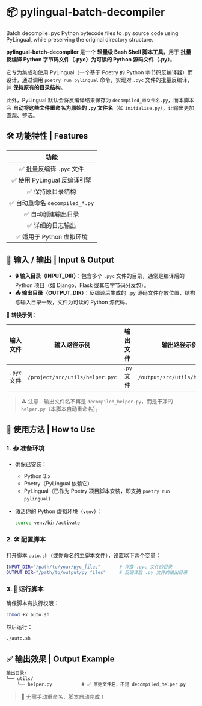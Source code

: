 # 📦 pylingual-batch-decompiler
Batch decompile .pyc Python bytecode files to .py source code using PyLingual, while preserving the original directory structure.

**pylingual-batch-decompiler** 是一个 **轻量级 Bash Shell 脚本工具**，用于 **批量反编译 Python 字节码文件（.pyc）为可读的 Python 源码文件（.py）**。

它专为集成和使用 PyLingual（一个基于 Poetry 的 Python 字节码反编译器）而设计，通过调用 `poetry run pylingual` 命令，实现对 `.pyc` 文件的批量反编译，并 **保持原有的目录结构**。

此外，PyLingual 默认会将反编译结果保存为 `decompiled_原文件名.py`，而本脚本会 **自动将这些文件重命名为原始的 `.py` 文件名**（如 `initialise.py`），让输出更加直观、整洁。



## 🛠️ 功能特性 | Features

|              功能              |
| :----------------------------: |
|    ✅ 批量反编译 `.pyc` 文件    |
|  ✅ 使用 PyLingual 反编译引擎   |
|        ✅ 保持原目录结构        |
| ✅ 自动重命名 `decompiled_*.py` |
|       ✅ 自动创建输出目录       |
|        ✅ 详细的日志输出        |
|    ✅ 适用于 Python 虚拟环境    |



## 📂 输入 / 输出 | Input & Output

- **🔒 输入目录（INPUT_DIR）**：包含多个 `.pyc` 文件的目录，通常是编译后的 Python 项目（如 Django、Flask 或其它字节码分发包）。
- **📤 输出目录（OUTPUT_DIR）**：反编译后生成的 `.py` 源码文件存放位置，结构与输入目录一致，文件为可读的 Python 源代码。

🔁 **转换示例：**

|  输入文件   |          输入路径示例           |  输出文件  |         输出路径示例          |
| :---------: | :-----------------------------: | :--------: | :---------------------------: |
| `.pyc` 文件 | `/project/src/utils/helper.pyc` | `.py` 文件 | `/output/src/utils/helper.py` |

> ⚠️ 注意：输出文件名不再是 `decompiled_helper.py`，而是干净的 `helper.py`（本脚本自动重命名）。



## 🚀 使用方法 | How to Use

### 1. 📥 准备环境

- 确保已安装：

  - Python 3.x
  - Poetry（PyLingual 依赖它）
  - PyLingual（已作为 Poetry 项目脚本安装，即支持 `poetry run pylingual`）

- 激活你的 Python 虚拟环境（`venv`）：

  ```bash
  source venv/bin/activate
  ```

### 2. 🛠️ 配置脚本

打开脚本 `auto.sh`（或你命名的主脚本文件），设置以下两个变量：

```bash
INPUT_DIR="/path/to/your/pyc_files"       # 存放 .pyc 文件的目录
OUTPUT_DIR="/path/to/output/py_files"     # 反编译后 .py 文件的输出目录
```

### 3. 🧪 运行脚本

确保脚本有执行权限：

```bash
chmod +x auto.sh
```

然后运行：

```bash
./auto.sh
```



## ✅ 输出效果 | Output Example

```markdown
输出目录/
└── utils/
    └── helper.py           # ✅ 原始文件名，不是 decompiled_helper.py
```

> 🎯 无需手动重命名，脚本自动完成！
